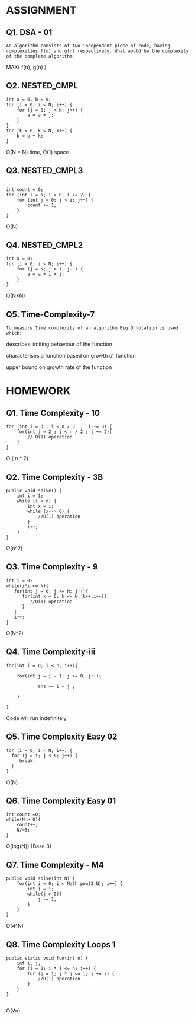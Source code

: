 # ASSIGNMENT

## Q1. DSA - 01

```
An algorithm consists of two independent piece of code, having complexities f(n) and g(n) respectively. What would be the complexity of the complete algorithm
```

MAX( f(n), g(n) )


## Q2. NESTED_CMPL

```
int a = 0, b = 0;    
for (i = 0; i < N; i++) {
    for (j = 0; j < N; j++) {
        a = a + j;
    }
}
for (k = 0; k < N; k++) {
    b = b + k;
}
```

O(N * N) time, O(1) space




## Q3. NESTED_CMPL3

```

int count = 0;
for (int i = N; i > 0; i /= 2) {
    for (int j = 0; j < i; j++) {
        count += 1;
    }
}
```

O(N)

## Q4. NESTED_CMPL2


```
int a = 0;
for (i = 0; i < N; i++) {
    for (j = N; j > i; j--) {
        a = a + i + j;
    }
}
```

O(N*N)

## Q5. Time-Complexity-7

```
To measure Time complexity of an algorithm Big O notation is used which:
```

describes limiting behaviour of the function

characterises a function based on growth of function

upper bound on growth rate of the function
 


# HOMEWORK

## Q1. Time Complexity - 10

```
for (int i = 3 ; i < n / 3  ;  i += 3) {
    for(int j = 2 ; j < n / 2 ; j += 2){
        // O(1) operation  
    }
}
```
O ( n ^ 2)

## Q2. Time Complexity - 3B

``` 
public void solve() {
    int i = 1;
    while (i < n) {
        int x = i;
        while (x--> 0) {
            //O(1) operation
        }
        i++;
    }
}
```

O(n^2)

## Q3. Time Complexity - 9

``` 
int i = 0;
while(i*i <= N){
   for(int j = 0; j <= N; j++){
      for(int k = 0; k <= N; k++,i++){
         //O(1) operation
      }
   }
   i++;
}
```

O(N^2)

## Q4. Time Complexity-iii

``` 
for(int i = 0; i < n; i++){

    for(int j = i - 1; j >= 0; j++){

            ans += i + j ;

    }

}

```

Code will run indefinitely

## Q5. Time Complexity Easy 02

``` 
for (i = 0; i < N; i++) { 
  for (j = i; j < N; j++) { 
     break; 
  }
}
```
O(N)

## Q6. Time Complexity Easy 01

``` 
int count =0;
while(N > 0){
    count++;
    N/=3;
}
```

O(log(N)) {Base 3}



## Q7. Time Complexity - M4

```
public void solve(int N) {
    for(int i = 0; i < Math.pow(2,N); i++) {
        int j = i;
        while(j > 0){
            j -= 1;
        }
    }
}

```

O(4^N)

## Q8. Time Complexity Loops 1


``` 
public static void fun(int n) {
    int i, j;
    for (i = 1; i * i <= n; i++) {
        for (j = 1; j * j <= i; j += i) {
            //O(1) operation
        }
    }
}
 
```

O(√n)